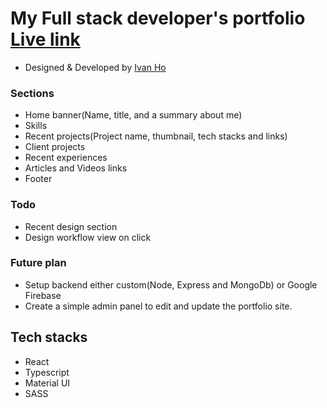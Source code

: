 # My Full stack developer's portfolio [Live link](https://ivanho0700-portfolio.web.app/)
- Designed & Developed by [Ivan Ho](https://github.com/ivanho0700@gmail.com)

### Sections
- Home banner(Name, title, and a summary about me)
- Skills
- Recent projects(Project name, thumbnail, tech stacks and links) 
- Client projects
- Recent experiences
- Articles and Videos links
- Footer

### Todo 
- Recent design section
- Design workflow view on click

### Future plan
- Setup backend either custom(Node, Express and MongoDb) or Google Firebase
- Create a simple admin panel to edit and update the portfolio site.

## Tech stacks
- React
- Typescript
- Material UI
- SASS



